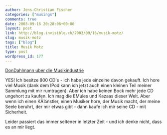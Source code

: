 ```yaml
---
author: Jens-Christian Fischer
categories: ["musings"]
comments: true
date: 2003-09-16 20:28:06+00:00
layout: post
link: http://blog.invisible.ch/2003/09/16/musik-motz/
slug: musik-motz
tags: ["blog"]
title: Musik Motz
type: post
wordpress_id: 177
---
```


[DonDahlmann uber die Musikindustrie](http://don.antville.org/stories/513715/)

YES! Ich besitze 800 CD's - ich habe jede einzelne davon gekauft. Ich hore viel Musik (dank dem IPod kann ich jetzt auch einen kleinen Teil meiner Sammlung mit mir rumtragen). Aber ich habe keinen Bock mehr jede CD ungehort zu kaufen. Ich mag die EMules und Kazaas dieser Welt. Aber wenn ich einen KÃ¼nstler, einen Musiker hore, der Musik macht, der meine Seele beruhrt, der mir etwas gibt - dann kaufe ich mir seine CD - mit Sicherheit. 

Leider passiert das immer seltener in letzter Zeit - und ich denke nicht, dass es an mir liegt.
